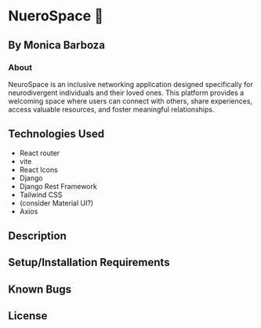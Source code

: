 # NueroSpace 🚀

## By Monica Barboza

### About

NeuroSpace is an inclusive networking application designed specifically for neurodivergent individuals and their loved ones. This platform provides a welcoming space where users can connect with others, share experiences, access valuable resources, and foster meaningful relationships.

## Technologies Used

- React router 
- vite
- React Icons
- Django
- Django Rest Framework
- Tailwind CSS
- (consider Material UI?)
- Axios

## Description

## Setup/Installation Requirements

## Known Bugs

## License
